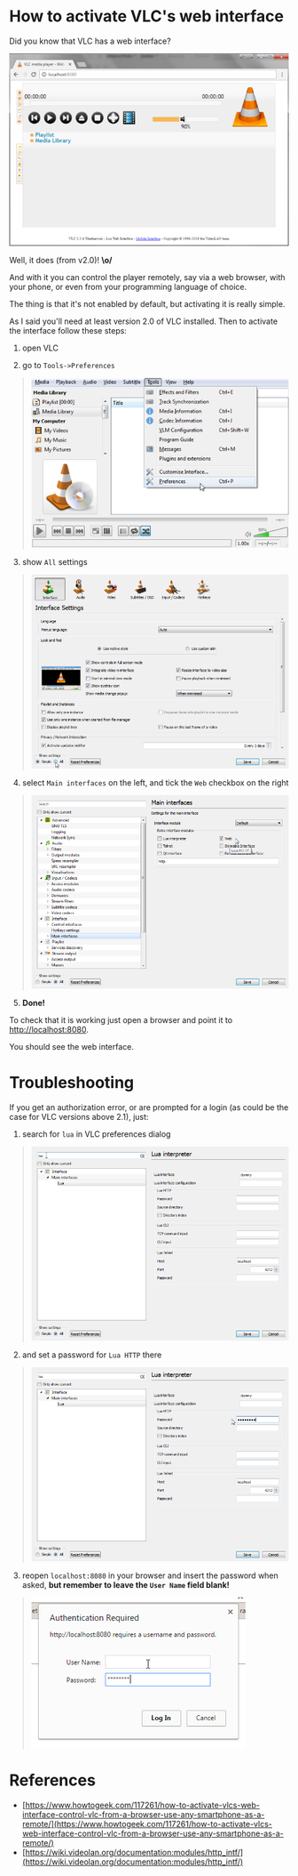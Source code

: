 # How to activate VLC's web interface
Did you know that VLC has a web interface? 

![vlc-web-interface.png](vlc-web-interface.png)

Well, it does (from v2.0)! **\o/**

And with it you can control the player remotely, say via a web browser, with your phone, or even from your programming language of choice.

The thing is that it's not enabled by default, but activating it is really simple.

As I said you'll need at least version 2.0 of VLC installed. Then to activate the interface follow these steps:

 1. open VLC

 2. go to `Tools->Preferences`

>   ![vlc-preferences.png](vlc-preferences.png)

 3. show `All` settings

>  ![vlc-show-all-settings.png](vlc-show-all-settings.png)

 4. select `Main interfaces` on the left, and tick the `Web` checkbox on the right

>  ![vlc-show-all-settings.png](vlc-main-interfaces.png)

5. **Done!**

To check that it is working just open a browser and point it to [http://localhost:8080](http://localhost:8080).

You should see the web interface.


# Troubleshooting

If you get an authorization error, or are prompted for a login (as could be the case for VLC versions above 2.1), just:

 1. search for `lua` in VLC preferences dialog

>   ![vlc-search-lua.png](vlc-search-lua.png)

 2. and set a password for `Lua HTTP` there

>   ![vlc-web-interface-password.png](vlc-web-interface-password.png)

 3. reopen `localhost:8080` in your browser and insert the password when asked, **but remember to leave the `User Name` field blank!**

>   ![vlc-blank-user.png](vlc-blank-user.png)


# References

 - [https://www.howtogeek.com/117261/how-to-activate-vlcs-web-interface-control-vlc-from-a-browser-use-any-smartphone-as-a-remote/](https://www.howtogeek.com/117261/how-to-activate-vlcs-web-interface-control-vlc-from-a-browser-use-any-smartphone-as-a-remote/)
 - [https://wiki.videolan.org/documentation:modules/http_intf/](https://wiki.videolan.org/documentation:modules/http_intf/)
